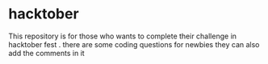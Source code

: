 # hacktober
This repository is for those who wants to complete their challenge in hacktober fest .
there are some coding questions for newbies they can also add the comments in it
